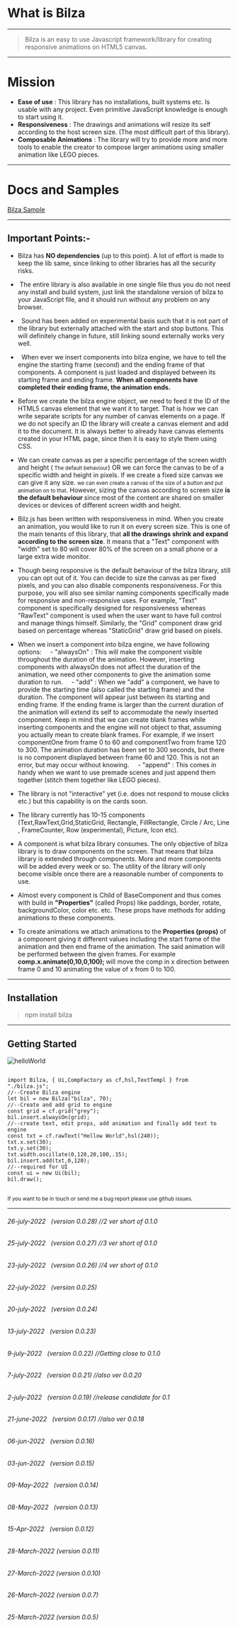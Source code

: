 
# What is Bilza

---
> Bilza is an easy to use Javascript framework/library for creating responsive animations on HTML5 canvas.
---
# Mission
- <strong>Ease of use</strong> : This library has no installations, built systems etc. Is usable with any project. Even primitive JavaScript knowledge is enough to start using it.
- <strong>Responsiveness</strong> : The drawings and animations will resize its self according to the host screen size. (The most difficult part of this library).
- <strong>Composable Animations</strong> : The library will try to provide more and more tools to enable the creator to compose larger animations using smaller animation like LEGO pieces. 
---

# Docs and Samples 
<a href="https://skillzaa.github.io/bilzaDocs/">Bilza Sample</a>

---
## Important Points:-
+ Bilza has <strong>NO dependencies</strong> (up to this point). A lot of effort is made to keep the lib same, since linking to other libraries has all the security risks.
+  The entire library is also available in one single file thus you do not need any install and build system, just link the standalone version of bilza to your JavaScript file, and it should run without any problem on any browser.
+   Sound has been added on experimental basis such that it is not part of the library but externally attached with the start and stop buttons. This will definitely change in future, still linking sound externally works very well.
+   When ever we insert components into bilza engine, we have to tell the engine the starting frame (second) and the ending frame of that components. A component is just loaded and displayed between its starting frame and ending frame. <strong>When all components have completed their ending frame, the animation ends.</strong>
+ Before we create the bilza engine object, we need to feed it the ID of the HTML5 canvas element that we want it to target. That is how we can write separate scripts for any number of canvas elements on a page. If we do not specify an ID the library will create a canvas element and add it to the document. It is always better to already have canvas elements created in your HTML page, since then it is easy to style them using CSS.
+ We can create canvas as per a specific percentage of the screen width and height (<small> The default behaviour</small>) OR we can force the canvas to be of a specific width and height in pixels. If we create a fixed size canvas we can give it any size. <small>we can even create a canvas of the size of a button and put animation on to that</small>. However, sizing the canvas according to screen size <strong>is the default behaviour </strong> since most of the content are shared on smaller devices or devices of different screen width and height. 

+ Bilz.js has been written with responsiveness in mind. When you create an animation, you would like to run it on every screen size. This is one of the main tenants of this library, that <strong>all the drawings shrink and expand according to the screen size</strong>. It means that a "Text" component with "width" set to 80 will cover 80% of the screen on a small phone or a large extra wide monitor.

+ Though being responsive is the default behaviour of the bilza library, still you can opt out of it. You can decide to size the canvas as per fixed pixels, and you can also disable components responsiveness. For this purpose, you will also see similar naming components specifically made for responsive and non-responsive uses. For example, "Text" component is specifically designed for responsiveness whereas "RawText" component is used when the user want to have full control and manage things himself. Similarly, the "Grid" component draw grid based on percentage whereas "StaticGrid" draw grid based on pixels.
+ When we insert a component into bilza engine, we have following options:
    - "alwaysOn" : This will make the component visible throughout the duration of the animation. However, inserting components with alwaysOn does not affect the duration of the animation, we need other components to give the animation some duration to run. 
    - "add" : When we "add" a component, we have to provide the starting time (also called the starting frame) and the duration. The component will appear just between its starting and ending frame. If the ending frame is larger than the current duration of the animation will extend its self to accommodate the newly inserted component. Keep in mind that we can create blank frames while inserting components and the engine will not object to that, assuming you actually mean to create blank frames. For example, if we insert componentOne from frame 0 to 60 and componentTwo from frame 120 to 300. The animation duration has been set to 300 seconds, but there is no component displayed between frame 60 and 120. This is not an error, but may occur without knowing.
    - "append" : This comes in handy when we want to use premade scenes and just append them together (stitch them together like LEGO pieces).

+ The library is not "interactive" yet (i.e. does not respond to mouse clicks etc.) but this capability is on the cards soon.

+ The library currently has 10-15 components (Text,RawText,Grid,StaticGrid, Rectangle, FillRectangle, Circle / Arc, Line , FrameCounter, Row (experimental), Picture, Icon etc).

+ A component is what bilza library consumes. The only objective of bilza library is to draw components on the screen. That means that bilza library is extended through components. More and more components will be added every week or so. The utility of the library will only become visible once there are a reasonable number of components to use.

+ Almost every component is Child of BaseComponent and thus comes with build in <strong>"Properties"</strong> (called Props) like paddings, border, rotate, backgroundColor, color etc. etc. These props have methods for adding animations to these components.

+ To create animations we attach animations to the <strong>Properties (props)</strong> of a component giving it different values including the start frame of the animation and then end frame of the animation. The said animation will be performed between the given frames. For example <strong> comp.x.animate(0,10,0,100); </strong> will move the comp in x direction between frame 0 and 10 animating the value of x from 0 to 100.  
---
## Installation

> npm install bilza

---
## Getting Started
![helloWorld](./images/helloWorld.png "helloWorld")
<pre>
<code>
import Bilza, { Ui,CompFactory as cf,hsl,TextTempl } from "./bilza.js";
//--Create Bilza engine
let bil = new Bilza("bilza", 70);
//--Create and add grid to engine
const grid = cf.grid("grey");
bil.insert.alwaysOn(grid);
//--create text, edit props, add animation and finally add text to engine
const txt = cf.rawText("Hellow World",hsl(240));
txt.x.set(30);
txt.y.set(30);
txt.width.oscillate(0,120,20,100,.15);
bil.insert.add(txt,0,120);
//--required for UI
const ui = new Ui(bil);
bil.draw(); 
</code>
</pre>


<small>If you want to be in touch or send me a bug report please use github issues.</small>

-----
###### 26-july-2022   (version 0.0.28) //2 ver short of 0.1.0 
###### 25-july-2022   (version 0.0.27) //3 ver short of 0.1.0 
###### 23-july-2022   (version 0.0.26) //4 ver short of 0.1.0 
###### 22-july-2022   (version 0.0.25) 
###### 20-july-2022   (version 0.0.24) 
###### 13-july-2022   (version 0.0.23) 
###### 9-july-2022   (version 0.0.22) //Getting close to 0.1.0
###### 7-july-2022   (version 0.0.21) //also ver 0.0.20
###### 2-july-2022   (version 0.0.19) //release candidate for 0.1
###### 21-june-2022   (version 0.0.17) //also ver 0.0.18
###### 06-jun-2022   (version 0.0.16)
###### 03-jun-2022   (version 0.0.15)
###### 09-May-2022   (version 0.0.14)
###### 08-May-2022   (version 0.0.13)
###### 15-Apr-2022   (version 0.0.12)
###### 28-March-2022 (version 0.0.11)
###### 27-March-2022 (version 0.0.10)
###### 26-March-2022 (version 0.0.7)
###### 25-March-2022 (version 0.0.5)



